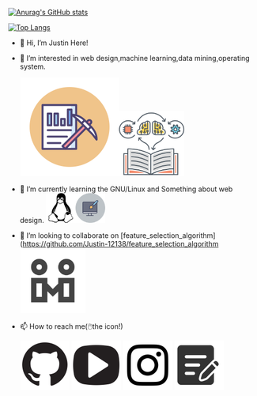 [![Anurag's GitHub stats](https://github-readme-stats.vercel.app/api?username=Justin-12138&show_icons=true&theme=radical)](https://github.com/anuraghazra/github-readme-stats)

[![Top Langs](https://github-readme-stats.vercel.app/api/top-langs/?username=Justin-12138&layout=compact)](https://github.com/anuraghazra/github-readme-stats)

- 👋 Hi, I’m Justin Here!
- 👀 I’m interested in web design,machine learning,data mining,operating system.
  
  <img src="svgs_pics/dm.svg" style="zoom: 50%;" /><img src="svgs_pics/ml.svg" style="zoom: 33%;" />
  
- 🌱 I’m currently learning the GNU/Linux and Something about web design.
  <img src="svgs_pics/linux.svg" style="zoom: 15%;" /><img src="svgs_pics/web-design.svg" style="zoom: 15%;" />
- 💞️ I’m looking to collaborate on [feature_selection_algorithm](https://github.com/Justin-12138/feature_selection_algorithm<img src="svgs_pics/co.svg" style="zoom:33%;" />


- 📫 How to reach me(:computer_mouse:the icon!) 

  [<img src="svgs_pics/github.svg" style="zoom:25%;" />](https://github.com/Justin-12138)              [<img src="svgs_pics/youtube.svg" style="zoom:25%;" />](https://www.youtube.com/channel/UCGuo9zmm4Dayi_rXj-nWP5A)                [<img src="svgs_pics/instagram.svg" style="zoom:25%;" />](https://www.instagram.com/justinliu303/)                  [<img src="svgs_pics/blog.svg" style="zoom:25%;" />](https://justin-12138.github.io/)

<!---
Justin-12138/Justin-12138 is a ✨ special ✨ repository because its `README.md` (this file) appears on your GitHub profile.
You can click the Preview link to take a look at your changes.
--->
